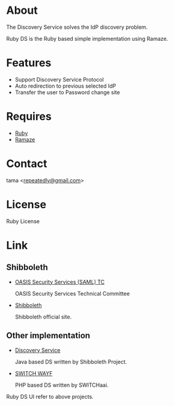 # About

The Discovery Service solves the IdP discovery problem.

Ruby DS is the Ruby based simple implementation using Ramaze.

# Features

* Support Discovery Service Protocol
* Auto redirection to previous selected IdP
* Transfer the user to Password change site

# Requires

* [Ruby](http://www.ruby-lang.org/)
* [Ramaze](http://ramaze.net/)

# Contact

tama <<repeatedly@gmail.com>>

# License

Ruby License

# Link

## Shibboleth

* [OASIS Security Services (SAML) TC](http://www.oasis-open.org/committees/tc_home.php?wg_abbrev=security)

  OASIS Security Services Technical Committee

* [Shibboleth](http://shibboleth.internet2.edu/)

  Shibboleth official site.

## Other implementation

* [Discovery Service](https://spaces.internet2.edu/display/SHIB2/DiscoveryService)

  Java based DS written by Shibboleth Project.

* [SWITCH WAYF](http://www.switch.ch/aai/wayf/)

  PHP based DS written by SWITCHaai.

Ruby DS UI refer to above projects.
